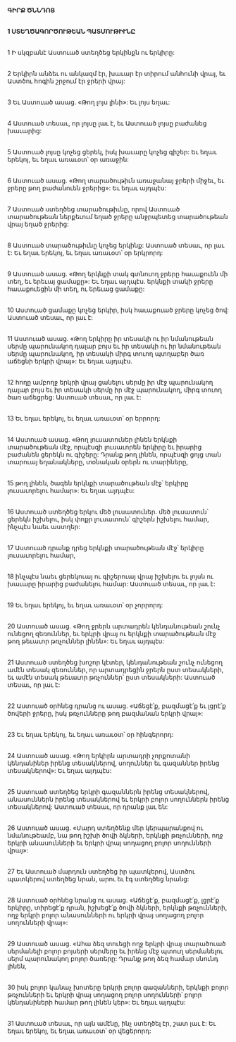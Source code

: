 **ԳԻՐՔ ԾՆՆԴՈՑ**

\
**1 ՍՏԵՂԾԱԳՈՐԾՈՒԹԵԱՆ ՊԱՏՄՈՒԹԻՒՆԸ**

\
1 Ի սկզբանէ Աստուած ստեղծեց երկինքն ու երկիրը:

\
2 Երկիրն անձեւ ու անկազմ էր, խաւար էր տիրում անհունի վրայ, եւ Աստծու հոգին շրջում էր ջրերի վրայ:

\
3 Եւ Աստուած ասաց. «Թող լոյս լինի»: Եւ լոյս եղաւ:

\
4 Աստուած տեսաւ, որ լոյսը լաւ է, եւ Աստուած լոյսը բաժանեց խաւարից:

\
5 Աստուած լոյսը կոչեց ցերեկ, իսկ խաւարը կոչեց գիշեր: Եւ եղաւ երեկոյ, եւ եղաւ առաւօտ՝ օր առաջին:

\
6 Աստուած ասաց. «Թող տարածութիւն առաջանայ ջրերի միջեւ, եւ ջրերը թող բաժանուեն ջրերից»: Եւ եղաւ այդպէս:

\
7 Աստուած ստեղծեց տարածութիւնը, որով Աստուած տարածութեան ներքեւում եղած ջրերը անջրպետեց տարածութեան վրայ եղած ջրերից:

\
8 Աստուած տարածութիւնը կոչեց երկինք: Աստուած տեսաւ, որ լաւ է: Եւ եղաւ երեկոյ, եւ եղաւ առաւօտ՝ օր երկրորդ:

\
9 Աստուած ասաց. «Թող երկնքի տակ գտնուող ջրերը հաւաքուեն մի տեղ, եւ երեւայ ցամաքը»: Եւ եղաւ այդպէս. երկնքի տակի ջրերը հաւաքուեցին մի տեղ, ու երեւաց ցամաքը:

\
10 Աստուած ցամաքը կոչեց երկիր, իսկ հաւաքուած ջրերը կոչեց ծով: Աստուած տեսաւ, որ լաւ է:

\
11 Աստուած ասաց. «Թող երկիրը իր տեսակի ու իր նմանութեան սերմը պարունակող դալար բոյս եւ իր տեսակի ու իր նմանութեան սերմը պարունակող, իր տեսակի միրգ տուող պտղաբեր ծառ աճեցնի երկրի վրայ»: Եւ եղաւ այդպէս.

\
12 հողը ամբողջ երկրի վրայ ցանելու սերմը իր մէջ պարունակող դալար բոյս եւ իր տեսակի սերմը իր մէջ պարունակող, միրգ տուող ծառ աճեցրեց: Աստուած տեսաւ, որ լաւ է:

\
13 Եւ եղաւ երեկոյ, եւ եղաւ առաւօտ՝ օր երրորդ:

\
14 Աստուած ասաց. «Թող լուսատուներ լինեն երկնքի տարածութեան մէջ, որպէսզի լուսաւորեն երկիրը եւ իրարից բաժանեն ցերեկն ու գիշերը: Դրանք թող լինեն, որպէսզի ցոյց տան տարուայ եղանակները, տօնական օրերն ու տարիները,

\
15 թող լինեն, ծագեն երկնքի տարածութեան մէջ՝ երկիրը լուսաւորելու համար»: Եւ եղաւ այդպէս:

\
16 Աստուած ստեղծեց երկու մեծ լուսատուներ. մեծ լուսատուն՝ ցերեկն իշխելու, իսկ փոքր լուսատուն՝ գիշերն իշխելու համար, ինչպէս նաեւ աստղեր:

\
17 Աստուած դրանք դրեց երկնքի տարածութեան մէջ՝ երկիրը լուսաւորելու համար,

\
18 ինչպէս նաեւ ցերեկուայ ու գիշերուայ վրայ իշխելու եւ լոյսն ու խաւարը իրարից բաժանելու համար: Աստուած տեսաւ, որ լաւ է:

\
19 Եւ եղաւ երեկոյ, եւ եղաւ առաւօտ՝ օր չորրորդ:

\
20 Աստուած ասաց. «Թող ջրերն արտադրեն կենդանութեան շունչ ունեցող զեռուններ, եւ երկրի վրայ ու երկնքի տարածութեան մէջ թող թեւաւոր թռչուններ լինեն»: Եւ եղաւ այդպէս:

\
21 Աստուած ստեղծեց խոշոր կէտեր, կենդանութեան շունչ ունեցող ամէն տեսակ զեռուններ, որ արտադրեցին ջրերն ըստ տեսակների, եւ ամէն տեսակ թեւաւոր թռչուններ՝ ըստ տեսակների: Աստուած տեսաւ, որ լաւ է:

\
22 Աստուած օրհնեց դրանց ու ասաց. «Աճեցէ՛ք, բազմացէ՛ք եւ լցրէ՛ք ծովերի ջրերը, իսկ թռչունները թող բազմանան երկրի վրայ»:

\
23 Եւ եղաւ երեկոյ, եւ եղաւ առաւօտ՝ օր հինգերորդ:

\
24 Աստուած ասաց. «Թող երկիրն արտադրի չորքոտանի կենդանիներ իրենց տեսակներով, սողուններ եւ գազաններ իրենց տեսակներով»: Եւ եղաւ այդպէս:

\
25 Աստուած ստեղծեց երկրի գազաններն իրենց տեսակներով, անասուններն իրենց տեսակներով եւ երկրի բոլոր սողուններն իրենց տեսակներով: Աստուած տեսաւ, որ դրանք լաւ են:

\
26 Աստուած ասաց. «Մարդ ստեղծենք մեր կերպարանքով ու նմանութեամբ, նա թող իշխի ծովի ձկների, երկնքի թռչունների, ողջ երկրի անասունների եւ երկրի վրայ սողացող բոլոր սողունների վրայ»:

\
27 Եւ Աստուած մարդուն ստեղծեց իր պատկերով, Աստծու պատկերով ստեղծեց նրան, արու եւ էգ ստեղծեց նրանց:

\
28 Աստուած օրհնեց նրանց ու ասաց. «Աճեցէ՛ք, բազմացէ՛ք, լցրէ՛ք երկիրը, տիրեցէ՛ք դրան, իշխեցէ՛ք ծովի ձկների, երկնքի թռչունների, ողջ երկրի բոլոր անասունների ու երկրի վրայ սողացող բոլոր սողունների վրայ»:

\
29 Աստուած ասաց. «Ահա ձեզ տուեցի ողջ երկրի վրայ տարածուած սերմանելի բոլոր բոյսերի սերմերը եւ իրենց մէջ պտուղ սերմանելու սերմ պարունակող բոլոր ծառերը: Դրանք թող ձեզ համար սնունդ լինեն,

\
30 իսկ բոլոր կանաչ խոտերը երկրի բոլոր գազանների, երկնքի բոլոր թռչունների եւ երկրի վրայ սողացող բոլոր սողունների՝ բոլոր կենդանիների համար թող լինեն կեր»: Եւ եղաւ այդպէս:

\
31 Աստուած տեսաւ, որ այն ամէնը, ինչ ստեղծել էր, շատ լաւ է: Եւ եղաւ երեկոյ, եւ եղաւ առաւօտ՝ օր վեցերորդ:
